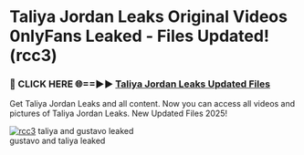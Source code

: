# Taliya Jordan Leaks Original Videos 0nlyFans Leaked - Files Updated! (rcc3)

<h3>🔴 CLICK HERE 🌐==►► <a href="https://tinyurl.com/x26r9saj" rel="nofollow">Taliya Jordan Leaks Updated Files</a></h3>

Get Taliya Jordan Leaks and all content. Now you can access all videos and pictures of Taliya Jordan Leaks. New Updated Files 2025!

[![rcc3](https://i.imgur.com/LkgZPqh.gif)](https://tinyurl.com/x26r9saj)
taliya and gustavo leaked<br>
gustavo and taliya leaked